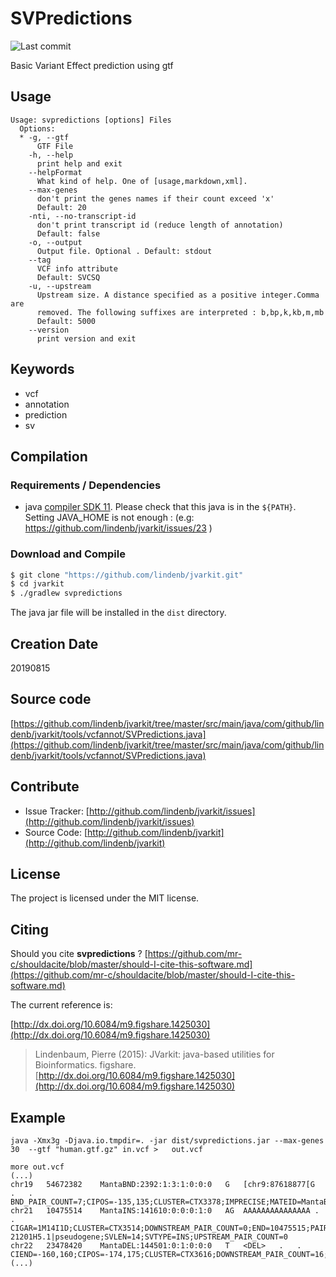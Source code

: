 # SVPredictions

![Last commit](https://img.shields.io/github/last-commit/lindenb/jvarkit.png)

Basic Variant Effect prediction using gtf


## Usage

```
Usage: svpredictions [options] Files
  Options:
  * -g, --gtf
      GTF File
    -h, --help
      print help and exit
    --helpFormat
      What kind of help. One of [usage,markdown,xml].
    --max-genes
      don't print the genes names if their count exceed 'x'
      Default: 20
    -nti, --no-transcript-id
      don't print transcript id (reduce length of annotation)
      Default: false
    -o, --output
      Output file. Optional . Default: stdout
    --tag
      VCF info attribute
      Default: SVCSQ
    -u, --upstream
      Upstream size. A distance specified as a positive integer.Comma are 
      removed. The following suffixes are interpreted : b,bp,k,kb,m,mb
      Default: 5000
    --version
      print version and exit

```


## Keywords

 * vcf
 * annotation
 * prediction
 * sv


## Compilation

### Requirements / Dependencies

* java [compiler SDK 11](https://jdk.java.net/11/). Please check that this java is in the `${PATH}`. Setting JAVA_HOME is not enough : (e.g: https://github.com/lindenb/jvarkit/issues/23 )


### Download and Compile

```bash
$ git clone "https://github.com/lindenb/jvarkit.git"
$ cd jvarkit
$ ./gradlew svpredictions
```

The java jar file will be installed in the `dist` directory.


## Creation Date

20190815

## Source code 

[https://github.com/lindenb/jvarkit/tree/master/src/main/java/com/github/lindenb/jvarkit/tools/vcfannot/SVPredictions.java](https://github.com/lindenb/jvarkit/tree/master/src/main/java/com/github/lindenb/jvarkit/tools/vcfannot/SVPredictions.java)


## Contribute

- Issue Tracker: [http://github.com/lindenb/jvarkit/issues](http://github.com/lindenb/jvarkit/issues)
- Source Code: [http://github.com/lindenb/jvarkit](http://github.com/lindenb/jvarkit)

## License

The project is licensed under the MIT license.

## Citing

Should you cite **svpredictions** ? [https://github.com/mr-c/shouldacite/blob/master/should-I-cite-this-software.md](https://github.com/mr-c/shouldacite/blob/master/should-I-cite-this-software.md)

The current reference is:

[http://dx.doi.org/10.6084/m9.figshare.1425030](http://dx.doi.org/10.6084/m9.figshare.1425030)

> Lindenbaum, Pierre (2015): JVarkit: java-based utilities for Bioinformatics. figshare.
> [http://dx.doi.org/10.6084/m9.figshare.1425030](http://dx.doi.org/10.6084/m9.figshare.1425030)


## Example

```
java -Xmx3g -Djava.io.tmpdir=. -jar dist/svpredictions.jar --max-genes 30  --gtf "human.gtf.gz" in.vcf >   out.vcf

more out.vcf
(...)
chr19	54672382	MantaBND:2392:1:3:1:0:0:0	G	[chr9:87618877[G	.	.	BND_PAIR_COUNT=7;CIPOS=-135,135;CLUSTER=CTX3378;IMPRECISE;MATEID=MantaBND:2392:1:3:1:0:0:1;PAIR_COUNT=7;SVCSQ=upstream_transcript_variant|ENSG00000167608|ENST00000416963|TMC4|protein_coding,upstream_transcript_variant|ENSG00000167608|ENST00000494594|TMC4|protein_coding,upstream_transcript_variant|ENSG00000167608|ENST00000468343|TMC4|protein_coding,exon|ENSG00000167608|ENST00000446291|TMC4|protein_coding,upstream_transcript_variant|ENSG00000125505|ENST00000453320|MBOAT7|protein_coding,upstream_transcript_variant|ENSG00000125505|ENST00000414665|MBOAT7|protein_coding,upstream_transcript_variant|ENSG00000125505|ENST00000437868|MBOAT7|protein_coding,intron|ENSG00000167608|ENST00000479750|TMC4|protein_coding,upstream_transcript_variant|ENSG00000125505|ENST00000494142|MBOAT7|protein_coding,upstream_transcript_variant|ENSG00000125505|ENST00000391754|MBOAT7|protein_coding,upstream_transcript_variant|ENSG00000167608|ENST00000465790|TMC4|protein_coding,upstream_transcript_variant|ENSG00000167608|ENST00000495398|TMC4|protein_coding,exon|ENSG00000167608|ENST00000476013|TMC4|protein_coding,upstream_transcript_variant|ENSG00000125505|ENST00000474910|MBOAT7|protein_coding,upstream_transcript_variant|ENSG00000125505|ENST00000449249|MBOAT7|protein_coding,cds|ENSG00000167608|ENST00000376591|TMC4|protein_coding,upstream_transcript_variant|ENSG00000125505|ENST00000338624|MBOAT7|protein_coding,cds|ENSG00000167608|ENST00000301187|TMC4|protein_coding,upstream_transcript_variant|ENSG00000125505|ENST00000495968|MBOAT7|protein_coding,upstream_transcript_variant|ENSG00000167608|ENST00000497518|TMC4|protein_coding,upstream_transcript_variant|ENSG00000125505|ENST00000491216|MBOAT7|protein_coding,upstream_transcript_variant|ENSG00000125505|ENST00000245615|MBOAT7|protein_coding,upstream_transcript_variant|ENSG00000167608|ENST00000449860|TMC4|protein_coding,upstream_transcript_variant|ENSG00000125505|ENST00000495279|MBOAT7|protein_coding,upstream_transcript_variant|ENSG00000125505|ENST00000464098|MBOAT7|protein_coding,upstream_transcript_variant|ENSG00000125505|ENST00000431666|MBOAT7|protein_coding;SVTYPE=BND
chr21	10475514	MantaINS:141610:0:0:0:1:0	AG	AAAAAAAAAAAAAAA	.	.	CIGAR=1M14I1D;CLUSTER=CTX3514;DOWNSTREAM_PAIR_COUNT=0;END=10475515;PAIR_COUNT=0;SVCSQ=exon|ENSG00000270533|ENST00000604687|bP-21201H5.1|pseudogene;SVLEN=14;SVTYPE=INS;UPSTREAM_PAIR_COUNT=0
chr22	23478420	MantaDEL:144501:0:1:0:0:0	T	<DEL>	.	.	CIEND=-160,160;CIPOS=-174,175;CLUSTER=CTX3616;DOWNSTREAM_PAIR_COUNT=16;END=23479619;IMPRECISE;PAIR_COUNT=16;SVCSQ=utr&cds&intron&exon|ENSG00000100218|ENST00000406876|RTDR1|protein_coding,intron|ENSG00000100218|ENST00000216036|RTDR1|protein_coding,upstream_transcript_variant|ENSG00000272019|ENST00000606537|Metazoa_SRP|misc_RNA,transcript_ablation|ENSG00000221069|ENST00000408142|AC000029.1|miRNA,intron|ENSG00000100218|ENST00000439064|RTDR1|protein_coding,upstream_transcript_variant|ENSG00000100218|ENST00000421213|RTDR1|protein_coding,utr&intron&exon|ENSG00000100218|ENST00000452757|RTDR1|protein_coding;SVLEN=-1199;SVTYPE=DEL;UPSTREAM_PAIR_COUNT=16
(...)

```



